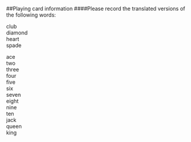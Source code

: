 ##Playing card information
####Please record the translated versions of the following words:

club    
diamond    
heart    
spade   

ace     
two    
three    
four    
five    
six    
seven    
eight    
nine    
ten    
jack    
queen    
king    
